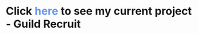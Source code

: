 <h1>Click <a style="text-decoration:none; color:cornflowerblue" href="https://aurelio4.github.io/guild_recruit">here</a> to see my current project - Guild Recruit</h1>
